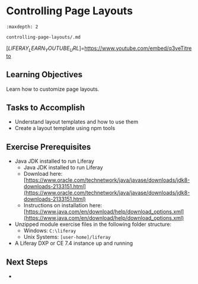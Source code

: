 # Controlling Page Layouts

```{toctree}
:maxdepth: 2

controlling-page-layouts/.md
```

[$LIFERAY_LEARN_YOUTUBE_URL$]=https://www.youtube.com/embed/q3veTitreto

## Learning Objectives

Learn how to customize page layouts.

## Tasks to Accomplish

* Understand layout templates and how to use them
* Create a layout template using npm tools

## Exercise Prerequisites

* Java JDK installed to run Liferay
    * Java JDK installed to run Liferay
    - Download here: [https://www.oracle.com/technetwork/java/javase/downloads/jdk8-downloads-2133151.html](https://www.oracle.com/technetwork/java/javase/downloads/jdk8-downloads-2133151.html)
    - Instructions on installation here: [https://www.java.com/en/download/help/download_options.xml](https://www.java.com/en/download/help/download_options.xml)
* Unzipped module exercise files in the following folder structure:
	* Windows: `C:\liferay`
	* Unix Systems: `[user-home]/liferay`
* A Liferay DXP or CE 7.4 instance up and running

## Next Steps

* [](./controlling-page-layouts/.md) 